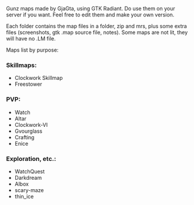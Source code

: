Gunz maps made by GjaGta, using GTK Radiant.
Do use them on your server if you want. Feel free to edit them and make your own version.

Each folder contains the map files in a folder, zip and mrs, plus some extra files (screenshots, gtk .map source file, notes).
Some maps are not lit, they will have no .LM file.

Maps list by purpose:

### Skillmaps:
* Clockwork Skillmap
* Freestower

### PVP:
* Watch
* Altar
* Clockwork-VI
* Gvourglass
* Crafting
* Enice

### Exploration, etc.:
* WatchQuest
* Darkdream
* Albox
* scary-maze
* thin_ice
